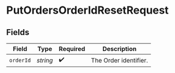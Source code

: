 # PutOrdersOrderIdResetRequest


## Fields

| Field                 | Type                  | Required              | Description           |
| --------------------- | --------------------- | --------------------- | --------------------- |
| `orderId`             | *string*              | :heavy_check_mark:    | The Order identifier. |